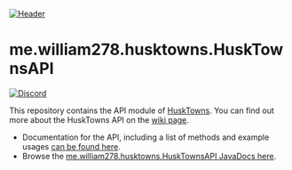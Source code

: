 [![Header](https://i.imgur.com/JckKnZZ.png "Header")](https://github.com/WiIIiam278/me.william278.husktowns.HuskTownsAPI/)
# me.william278.husktowns.HuskTownsAPI
[![Discord](https://img.shields.io/discord/818135932103557162?color=7289da&logo=discord)](https://discord.gg/tVYhJfyDWG)

This repository contains the API module of [HuskTowns](https://github.com/WiIIiam278/HuskTownsDocs). You can find out more about the HuskTowns API on the [wiki page](https://github.com/WiIIiam278/HuskTownsDocs/wiki/API).

* Documentation for the API, including a list of methods and example usages [can be found here](https://github.com/WiIIiam278/HuskTownsDocs/wiki/API).
* Browse the [me.william278.husktowns.HuskTownsAPI JavaDocs here](https://wiiiiam278.github.io/me.william278.husktowns.HuskTownsAPI/).